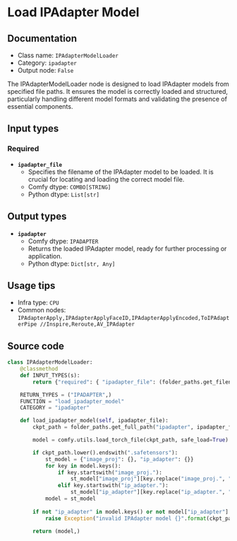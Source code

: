 # Load IPAdapter Model
## Documentation
- Class name: `IPAdapterModelLoader`
- Category: `ipadapter`
- Output node: `False`

The IPAdapterModelLoader node is designed to load IPAdapter models from specified file paths. It ensures the model is correctly loaded and structured, particularly handling different model formats and validating the presence of essential components.
## Input types
### Required
- **`ipadapter_file`**
    - Specifies the filename of the IPAdapter model to be loaded. It is crucial for locating and loading the correct model file.
    - Comfy dtype: `COMBO[STRING]`
    - Python dtype: `List[str]`
## Output types
- **`ipadapter`**
    - Comfy dtype: `IPADAPTER`
    - Returns the loaded IPAdapter model, ready for further processing or application.
    - Python dtype: `Dict[str, Any]`
## Usage tips
- Infra type: `CPU`
- Common nodes: `IPAdapterApply,IPAdapterApplyFaceID,IPAdapterApplyEncoded,ToIPAdapterPipe //Inspire,Reroute,AV_IPAdapter`


## Source code
```python
class IPAdapterModelLoader:
    @classmethod
    def INPUT_TYPES(s):
        return {"required": { "ipadapter_file": (folder_paths.get_filename_list("ipadapter"), )}}

    RETURN_TYPES = ("IPADAPTER",)
    FUNCTION = "load_ipadapter_model"
    CATEGORY = "ipadapter"

    def load_ipadapter_model(self, ipadapter_file):
        ckpt_path = folder_paths.get_full_path("ipadapter", ipadapter_file)

        model = comfy.utils.load_torch_file(ckpt_path, safe_load=True)

        if ckpt_path.lower().endswith(".safetensors"):
            st_model = {"image_proj": {}, "ip_adapter": {}}
            for key in model.keys():
                if key.startswith("image_proj."):
                    st_model["image_proj"][key.replace("image_proj.", "")] = model[key]
                elif key.startswith("ip_adapter."):
                    st_model["ip_adapter"][key.replace("ip_adapter.", "")] = model[key]
            model = st_model
                    
        if not "ip_adapter" in model.keys() or not model["ip_adapter"]:
            raise Exception("invalid IPAdapter model {}".format(ckpt_path))

        return (model,)

```
